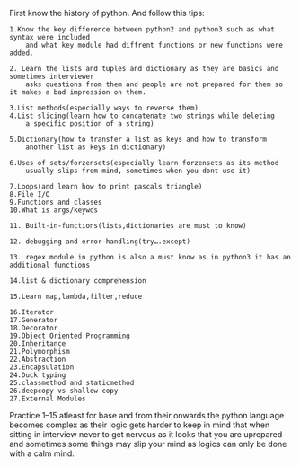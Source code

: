 First know the history of python. And follow this tips:

	1.Know the key difference between python2 and python3 such as what syntax were included 
		and what key module had diffrent functions or new functions were added.
		 
	2. Learn the lists and tuples and dictionary as they are basics and sometimes interviewer 
		asks questions from them and people are not prepared for them so it makes a bad impression on them.

	3.List methods(especially ways to reverse them)
	4.List slicing(learn how to concatenate two strings while deleting 
		a specific position of a string)

	5.Dictionary(how to transfer a list as keys and how to transform 
		another list as keys in dictionary)
		
	6.Uses of sets/forzensets(especially learn forzensets as its method 
		usually slips from mind, sometimes when you dont use it)

	7.Loops(and learn how to print pascals triangle)
	8.File I/O
	9.Functions and classes
	10.What is args/keywds

	11. Built-in-functions(lists,dictionaries are must to know)

	12. debugging and error-handling(try….except)

	13. regex module in python is also a must know as in python3 it has an additional functions

	14.list & dictionary comprehension

	15.Learn map,lambda,filter,reduce

	16.Iterator
	17.Generator
	18.Decorator
	19.Object Oriented Programming
	20.Inheritance
	21.Polymorphism
	22.Abstraction
	23.Encapsulation
	24.Duck typing
	25.classmethod and staticmethod
	26.deepcopy vs shallow copy
	27.External Modules

Practice 1–15 atleast for base and from their onwards the python language becomes complex as their logic gets harder to keep in mind that when sitting in interview never to get nervous as it looks that you are uprepared and sometimes some things may slip your mind as logics can only be done with a calm mind.
